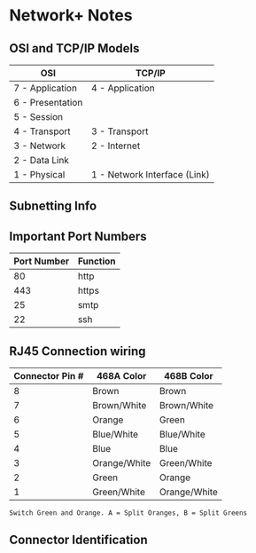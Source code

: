 # Network+ Notes

## OSI and TCP/IP Models

| OSI              | TCP/IP          |
| ---------------- |---------------- |
| 7 - Application  | 4 - Application |
| 6 - Presentation |                 |
| 5 - Session      |                 |
| 4 - Transport    | 3 - Transport   |
| 3 - Network      | 2 - Internet    |
| 2 - Data Link    |                 |
| 1 - Physical     | 1 - Network Interface (Link)|


## Subnetting Info

## Important Port Numbers
| Port Number | Function |
| ----------- | -------- |
|80|http|
|443|https|
|25|smtp|
|22|ssh|

## RJ45 Connection wiring

|Connector Pin #   | 468A Color       | 468B  Color     |
| ---------------- | ---------------- |---------------- |
|8|Brown|Brown|
|7|Brown/White|Brown/White|
|6|Orange|Green|
|5|Blue/White|Blue/White|
|4|Blue|Blue|
|3|Orange/White|Green/White|
|2|Green|Orange|
|1|Green/White|Orange/White|

```
Switch Green and Orange. A = Split Oranges, B = Split Greens
```


## Connector Identification